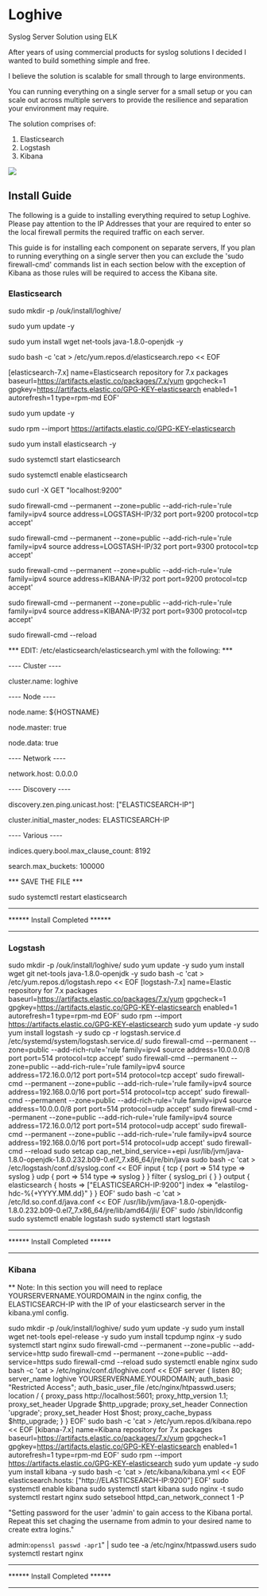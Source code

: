 # Loghive
Syslog Server Solution using ELK

After years of using commercial products for syslog solutions I decided I wanted to build something simple and free.

I believe the solution is scalable for small through to large environments.

You can running everything on a single server for a small setup or you can scale out across multiple servers to
provide the resilience and separation your environment may require.

The solution comprises of:

1. Elasticsearch
2. Logstash
3. Kibana

<img src="https://oldhamuk.github.io/loghive.github.io/images/basicflow.png"/>



## Install Guide

The following is a guide to installing everything required to setup Loghive. Please pay attention to the IP Addresses that your are required to enter so the local firewall permits the required traffic on each server.

This guide is for installing each component on separate servers, If you plan to running everything on a single server then you can exclude the 'sudo firewall-cmd' commands list in each section below with the exception of Kibana as those rules will be required to access the Kibana site.


### Elasticsearch

sudo mkdir -p /ouk/install/loghive/

sudo yum update -y

sudo yum install wget net-tools java-1.8.0-openjdk -y

sudo bash -c 'cat > /etc/yum.repos.d/elasticsearch.repo << EOF

[elasticsearch-7.x]
name=Elasticsearch repository for 7.x packages
baseurl=https://artifacts.elastic.co/packages/7.x/yum
gpgcheck=1
gpgkey=https://artifacts.elastic.co/GPG-KEY-elasticsearch
enabled=1
autorefresh=1
type=rpm-md
EOF'

sudo yum update -y

sudo rpm --import https://artifacts.elastic.co/GPG-KEY-elasticsearch

sudo yum install elasticsearch -y

sudo systemctl start elasticsearch

sudo systemctl enable elasticsearch

sudo curl -X GET "localhost:9200"

sudo firewall-cmd --permanent --zone=public --add-rich-rule='rule family=ipv4 source address=LOGSTASH-IP/32 port port=9200 protocol=tcp  accept'

sudo firewall-cmd --permanent --zone=public --add-rich-rule='rule family=ipv4 source address=LOGSTASH-IP/32 port port=9300 protocol=tcp  accept'

sudo firewall-cmd --permanent --zone=public --add-rich-rule='rule family=ipv4 source address=KIBANA-IP/32 port port=9200 protocol=tcp  accept'

sudo firewall-cmd --permanent --zone=public --add-rich-rule='rule family=ipv4 source address=KIBANA-IP/32 port port=9300 protocol=tcp  accept'

sudo firewall-cmd --reload

*** EDIT: /etc/elasticsearch/elasticsearch.yml with the following: ***

---- Cluster ----

cluster.name: loghive

---- Node ----

node.name: ${HOSTNAME}

node.master: true

node.data: true

---- Network ----

network.host: 0.0.0.0

---- Discovery ----

discovery.zen.ping.unicast.host: ["ELASTICSEARCH-IP"]

cluster.initial_master_nodes: ELASTICSEARCH-IP

---- Various ----

indices.query.bool.max_clause_count: 8192

search.max_buckets: 100000

*** SAVE THE FILE ***

sudo systemctl restart elasticsearch



*********************************
******  Install Completed  ******
*********************************




### Logstash

sudo mkdir -p /ouk/install/loghive/
sudo yum update -y
sudo yum install wget git net-tools java-1.8.0-openjdk -y
sudo bash -c 'cat > /etc/yum.repos.d/logstash.repo << EOF
[logstash-7.x]
name=Elastic repository for 7.x packages
baseurl=https://artifacts.elastic.co/packages/7.x/yum
gpgcheck=1
gpgkey=https://artifacts.elastic.co/GPG-KEY-elasticsearch
enabled=1
autorefresh=1
type=rpm-md
EOF'
sudo rpm --import https://artifacts.elastic.co/GPG-KEY-elasticsearch
sudo yum update -y
sudo yum install logstash -y
sudo cp -r logstash.service.d /etc/systemd/system/logstash.service.d/
sudo firewall-cmd --permanent --zone=public --add-rich-rule='rule family=ipv4 source address=10.0.0.0/8 port port=514 protocol=tcp  accept'
sudo firewall-cmd --permanent --zone=public --add-rich-rule='rule family=ipv4 source address=172.16.0.0/12 port port=514 protocol=tcp  accept'
sudo firewall-cmd --permanent --zone=public --add-rich-rule='rule family=ipv4 source address=192.168.0.0/16 port port=514 protocol=tcp  accept'
sudo firewall-cmd --permanent --zone=public --add-rich-rule='rule family=ipv4 source address=10.0.0.0/8 port port=514 protocol=udp  accept'
sudo firewall-cmd --permanent --zone=public --add-rich-rule='rule family=ipv4 source address=172.16.0.0/12 port port=514 protocol=udp  accept'
sudo firewall-cmd --permanent --zone=public --add-rich-rule='rule family=ipv4 source address=192.168.0.0/16 port port=514 protocol=udp  accept'
sudo firewall-cmd --reload
sudo setcap cap_net_bind_service=+epi /usr/lib/jvm/java-1.8.0-openjdk-1.8.0.232.b09-0.el7_7.x86_64/jre/bin/java
sudo bash -c 'cat > /etc/logstash/conf.d/syslog.conf << EOF
input {
  tcp {
    port => 514
    type => syslog
  }
  udp {
    port => 514
    type => syslog
  }
}
filter {
syslog_pri { }
}
output {
elasticsearch { hosts => ["ELASTICSEARCH-IP:9200"]
index => "elastilog-hdc-%{+YYYY.MM.dd}" }
}
EOF'
sudo bash -c 'cat > /etc/ld.so.conf.d/java.conf << EOF
/usr/lib/jvm/java-1.8.0-openjdk-1.8.0.232.b09-0.el7_7.x86_64/jre/lib/amd64/jli/
EOF'
sudo /sbin/ldconfig
sudo systemctl enable logstash
sudo systemctl start logstash

*********************************
******  Install Completed  ******
*********************************




### Kibana

** Note: In this section you will need to replace YOURSERVERNAME.YOURDOMAIN in the nginx config, the ELASTICSEARCH-IP with the IP of your elasticsearch server in the kibana.yml config.


sudo mkdir -p /ouk/install/loghive/
sudo yum update -y
sudo yum install wget net-tools epel-release -y
sudo yum install tcpdump nginx -y
sudo systemctl start nginx
sudo firewall-cmd --permanent --zone=public --add-service=http
sudo firewall-cmd --permanent --zone=public --add-service=https
sudo firewall-cmd --reload
sudo systemctl enable nginx
sudo bash -c 'cat > /etc/nginx/conf.d/loghive.conf << EOF
server {
    listen 80;
    server_name loghive YOURSERVERNAME.YOURDOMAIN;
    auth_basic "Restricted Access";
    auth_basic_user_file /etc/nginx/htpasswd.users;
    location / {
        proxy_pass http://localhost:5601;
        proxy_http_version 1.1;
        proxy_set_header Upgrade $http_upgrade;
        proxy_set_header Connection 'upgrade';
        proxy_set_header Host $host;
        proxy_cache_bypass $http_upgrade;
    }
}
EOF'
sudo bash -c 'cat > /etc/yum.repos.d/kibana.repo << EOF
[kibana-7.x]
name=Kibana repository for 7.x packages
baseurl=https://artifacts.elastic.co/packages/7.x/yum
gpgcheck=1
gpgkey=https://artifacts.elastic.co/GPG-KEY-elasticsearch
enabled=1
autorefresh=1
type=rpm-md
EOF'
sudo rpm --import https://artifacts.elastic.co/GPG-KEY-elasticsearch
sudo yum update -y
sudo yum install kibana -y
sudo bash -c 'cat > /etc/kibana/kibana.yml << EOF
elasticsearch.hosts: ["http://ELASTICSEARCH-IP:9200"]
EOF'
sudo systemctl enable kibana
sudo systemctl start kibana
sudo nginx -t
sudo systemctl restart nginx
sudo setsebool httpd_can_network_connect 1 -P

"Setting password for the user 'admin' to gain access to the Kibana portal. Repeat this set chaging the username from admin to your desired name to create extra logins."

admin:`openssl passwd -apr1`" | sudo tee -a /etc/nginx/htpasswd.users
sudo systemctl restart nginx


*********************************
******  Install Completed  ******
*********************************
